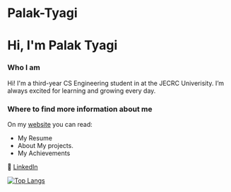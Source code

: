 # Palak-Tyagi
# Hi, I'm Palak Tyagi
### Who I am
Hi! I'm a third-year CS Engineering student in at the JECRC Univerisity. I’m always excited for learning and growing every day. 
### Where to find more information about me

On my [website](https://palaktyagi.github.io/) you can read:
- My Resume
- About My projects.
- My Achievements

:office: [LinkedIn](https://www.linkedin.com/in/palak-tyagi-0722691a1/)


[![Top Langs](https://github-readme-stats.vercel.app/api/top-langs/?username=palaktyagi)](https://github.com/palaktyagi/github-readme-stats)
